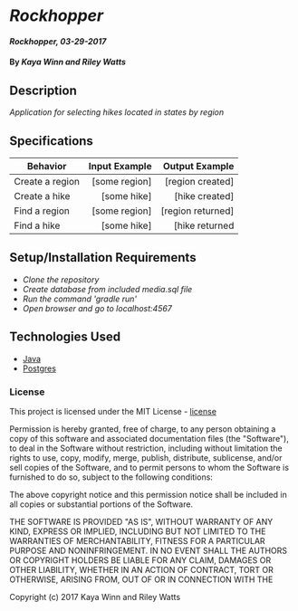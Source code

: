 # _Rockhopper_

#### _Rockhopper, 03-29-2017_

#### By _**Kaya Winn and Riley Watts**_

## Description
_Application for selecting hikes located in states by region_


## Specifications

| Behavior                   | Input Example     | Output Example    |
| -------------------------- | -----------------:| -----------------:|
|Create a region|[some region]|[region created]|
|Create a hike|[some hike]|[hike created]|
|Find a region|[some region]|[region returned]|
|Find a hike|[some hike]|[hike returned|

## Setup/Installation Requirements

* _Clone the repository_
* _Create database from included media.sql file_
* _Run the command 'gradle run'_
* _Open browser and go to localhost:4567_

## Technologies Used

* [Java]
* [Postgres]

### License

This project is licensed under the MIT License - [license]

Permission is hereby granted, free of charge, to any person obtaining a copy of this software and associated documentation files (the "Software"), to deal in the Software without restriction, including without limitation the rights to use, copy, modify, merge, publish, distribute, sublicense, and/or sell copies of the Software, and to permit persons to whom the Software is furnished to do so, subject to the following conditions:

The above copyright notice and this permission notice shall be included in all copies or substantial portions of the Software.

THE SOFTWARE IS PROVIDED "AS IS", WITHOUT WARRANTY OF ANY KIND, EXPRESS OR IMPLIED, INCLUDING BUT NOT LIMITED TO THE WARRANTIES OF MERCHANTABILITY, FITNESS FOR A PARTICULAR PURPOSE AND NONINFRINGEMENT. IN NO EVENT SHALL THE AUTHORS OR COPYRIGHT HOLDERS BE LIABLE FOR ANY CLAIM, DAMAGES OR OTHER LIABILITY, WHETHER IN AN ACTION OF CONTRACT, TORT OR OTHERWISE, ARISING FROM, OUT OF OR IN CONNECTION WITH THE

Copyright (c) 2017 Kaya Winn and Riley Watts




[license]: https://opensource.org/licenses/MIT
[Java]: (https://www.java.com/en/download/)
[Postgres]: (https://www.postgresql.org/download/)

